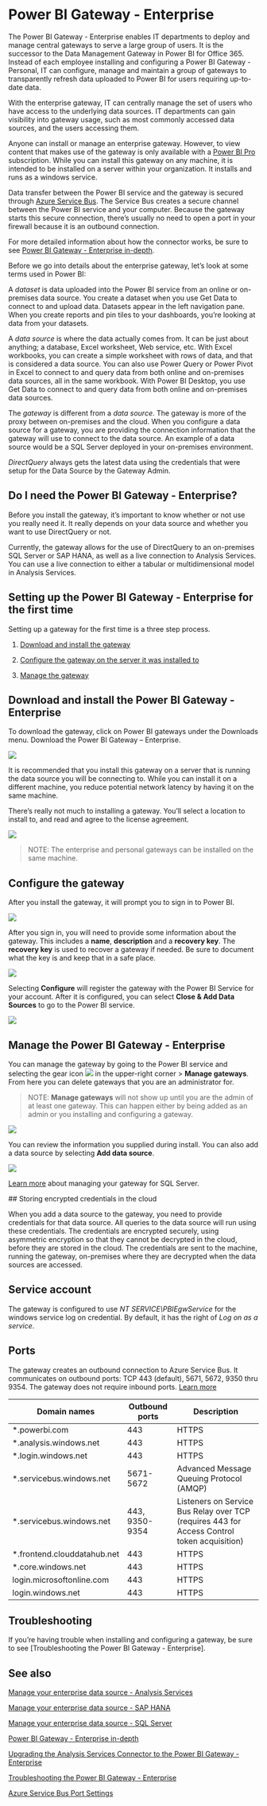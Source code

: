 <properties
pageTitle="Power BI Gateway - Enterprise"
description="Description and setup for the Power BI Gateway - Enterprise"
services="powerbi"
documentationCenter=""
authors="guyinacube"
manager="mblythe"
editor=""/>

<tags
ms.service="powerbi"
ms.devlang="NA"
ms.topic="article"
ms.tgt_pltfrm="na"
ms.workload="powerbi"
ms.date="01/25/2016"
ms.author="asaxton"/>
# Power BI Gateway - Enterprise

The Power BI Gateway - Enterprise enables IT departments to deploy and manage central gateways to serve a large group of users. It is the successor to the Data Management Gateway in Power BI for Office 365. Instead of each employee installing and configuring a Power BI Gateway - Personal, IT can configure, manage and maintain a group of gateways to transparently refresh data uploaded to Power BI for users requiring up-to-date data. 

With the enterprise gateway, IT can centrally manage the set of users who have access to the underlying data sources. IT departments can gain visibility into gateway usage, such as most commonly accessed data sources, and the users accessing them.

Anyone can install or manage an enterprise gateway. However, to view content that makes use of the gateway is only available with a [Power BI Pro](powerbi-power-bi-pro-content-what-is-it.md) subscription. While you can install this gateway on any machine, it is intended to be installed on a server within your organization.  It installs and runs as a windows service.

Data transfer between the Power BI service and the gateway is secured through [Azure Service Bus](https://azure.microsoft.com/en-us/documentation/services/service-bus/). The Service Bus creates a secure channel between the Power BI service and your computer.  Because the gateway starts this secure connection, there’s usually no need to open a port in your firewall because it is an outbound connection.

For more detailed information about how the connector works, be sure to see [Power BI Gateway - Enterprise in-depth](powerbi-gateway-enterprise-indepth.md).

Before we go into details about the enterprise gateway, let’s look at some terms used in Power BI:

A *dataset* is data uploaded into the Power BI service from an online or on-premises data source. You create a dataset when you use Get Data to connect to and upload data. Datasets appear in the left navigation pane. When you create reports and pin tiles to your dashboards, you’re looking at data from your datasets.

A *data source* is where the data actually comes from. It can be just about anything; a database, Excel worksheet, Web service, etc. With Excel workbooks, you can create a simple worksheet with rows of data, and that is considered a data source. You can also use Power Query or Power Pivot in Excel to connect to and query data from both online and on-premises data sources, all in the same workbook. With Power BI Desktop, you use Get Data to connect to and query data from both online and on-premises data sources.

The *gateway* is different from a *data source*. The gateway is more of the proxy between on-premises and the cloud. When you configure a data source for a gateway, you are providing the connection information that the gateway will use to connect to the data source.  An example of a data source would be a SQL Server deployed in your on-premises environment.

*DirectQuery* always gets the latest data using the credentials that were setup for the Data Source by the Gateway Admin.

## Do I need the Power BI Gateway - Enterprise?

Before you install the gateway, it’s important to know whether or not use you really need it.  It really depends on your data source and whether you want to use DirectQuery or not.

Currently, the gateway allows for the use of DirectQuery to an on-premises SQL Server or SAP HANA, as well as a live connection to Analysis Services. You can use a live connection to either a tabular or multidimensional model in Analysis Services.

## Setting up the Power BI Gateway - Enterprise for the first time

Setting up a gateway for the first time is a three step process.

1.	[Download and install the gateway](#download-and-install-the-power-bi-gateway---enterprise)

2.	[Configure the gateway on the server it was installed to](#configure-the-gateway)

3.	[Manage the gateway](#manage-the-power-bi-gateway---enterprise)

## Download and install the Power BI Gateway - Enterprise

To download the gateway, click on Power BI gateways under the Downloads menu. Download the Power BI Gateway – Enterprise.

![](media/powerbi-gateway-enterprise/egw-download.png)

It is recommended that you install this gateway on a server that is running the data source you will be connecting to. While you can install it on a different machine, you reduce potential network latency by having it on the same machine.

There’s really not much to installing a gateway. You’ll select a location to install to, and read and agree to the license agreement. 

![](media/powerbi-gateway-enterprise/egw-setup2.png)

> NOTE: The enterprise and personal gateways can be installed on the same machine.

## Configure the gateway
After you install the gateway, it will prompt you to sign in to Power BI.  

![](media/powerbi-gateway-enterprise/egw-setup3.png)

After you sign in, you will need to provide some information about the gateway. This includes a **name**, **description** and a **recovery key**. The **recovery key** is used to recover a gateway if needed. Be sure to document what the key is and keep that in a safe place.

![](media/powerbi-gateway-enterprise/egw-setup4.png)

Selecting **Configure** will register the gateway with the Power BI Service for your account. After it is configured, you can select **Close & Add Data Sources** to go to the Power BI service.

![](media/powerbi-gateway-enterprise/egw-setup5.png)

## Manage the Power BI Gateway - Enterprise

You can manage the gateway by going to the Power BI service and selecting the gear icon ![](media/powerbi-gateway-enterprise/pbi_gearicon.png) in the upper-right corner > **Manage gateways**. From here you can delete gateways that you are an administrator for. 

> NOTE: **Manage gateways** will not show up until you are the admin of at least one gateway. This can happen either by being added as an admin or you installing and configuring a gateway.

![](media/powerbi-gateway-enterprise/egw-managegateways.png)

You can review the information you supplied during install. You can also add a data source by selecting **Add data source**.

![](media/powerbi-gateway-enterprise/egw-configure1.png)

[Learn more](powerbi-gateway-enterprise-manage-sql.md) about managing your gateway for SQL Server.

<a name="credentials">
## Storing encrypted credentials in the cloud

When you add a data source to the gateway, you need to provide credentials for that data source. All queries to the data source will run using these credentials. The credentials are encrypted securely, using asymmetric encryption so that they cannot be decrypted in the cloud, before they are stored in the cloud. The credentials are sent to the machine, running the gateway, on-premises where they are decrypted when the data sources are accessed.

## Service account
The gateway is configured to use *NT SERVICE\PBIEgwService* for the windows service log on credential. By default, it has the right of *Log on as a service*.

## Ports
The gateway creates an outbound connection to Azure Service Bus. It communicates on outbound ports: TCP 443 (default), 5671, 5672, 9350 thru 9354.  The gateway does not require inbound ports. [Learn more](https://azure.microsoft.com/documentation/articles/service-bus-fundamentals-hybrid-solutions/)

|Domain names|Outbound ports|Description|
|---|---|---|
|*.powerbi.com|443|HTTPS|
|*.analysis.windows.net|443|HTTPS|
|*.login.windows.net|443|HTTPS|
|*.servicebus.windows.net|5671-5672|Advanced Message Queuing Protocol (AMQP)|
|*.servicebus.windows.net|443, 9350-9354|Listeners on Service Bus Relay over TCP (requires 443 for Access Control token acquisition)|
|*.frontend.clouddatahub.net|443|HTTPS|
|*.core.windows.net|443|HTTPS|
|login.microsoftonline.com|443|HTTPS|
|login.windows.net|443|HTTPS|

## Troubleshooting
If you’re having trouble when installing and configuring a gateway, be sure to see [Troubleshooting the Power BI Gateway - Enterprise].

## See also

[Manage your enterprise data source - Analysis Services](powerbi-gateway-enterprise-manage-ssas.md)

[Manage your enterprise data source - SAP HANA](powerbi-gateway-enterprise-manage-sap.md)

[Manage your enterprise data source - SQL Server](powerbi-gateway-enterprise-manage-sql.md)

[Power BI Gateway - Enterprise in-depth](powerbi-gateway-enterprise-indepth.md)

[Upgrading the Analysis Services Connector to the Power BI Gateway - Enterprise](powerbi-gateway-enterprise-upgrade-as-connector.md)

[Troubleshooting the Power BI Gateway - Enterprise](powerbi-gateway-enterprise-tshoot.md)

[Azure Service Bus Port Settings](https://msdn.microsoft.com/library/azure/ee732535.aspx)
